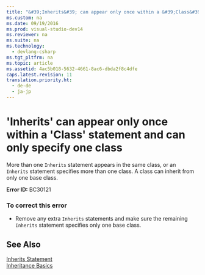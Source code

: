```yaml
---
title: "&#39;Inherits&#39; can appear only once within a &#39;Class&#39; statement and can only specify one class"
ms.custom: na
ms.date: 09/19/2016
ms.prod: visual-studio-dev14
ms.reviewer: na
ms.suite: na
ms.technology: 
  - devlang-csharp
ms.tgt_pltfrm: na
ms.topic: article
ms.assetid: 4ac5b018-5632-4661-8ac6-dbda2f8c4dfe
caps.latest.revision: 11
translation.priority.ht: 
  - de-de
  - ja-jp
---
```

# &#39;Inherits&#39; can appear only once within a &#39;Class&#39; statement and can only specify one class
More than one `Inherits` statement appears in the same class, or an `Inherits` statement specifies more than one class. A class can inherit from only one base class.  
  
 **Error ID:** BC30121  
  
### To correct this error  
  
-   Remove any extra `Inherits` statements and make sure the remaining `Inherits` statement specifies only one base class.  
  
## See Also  
 [Inherits Statement](../vs140/Inherits-Statement.md)   
 [Inheritance Basics](../vs140/Inheritance-Basics--Visual-Basic-.md)